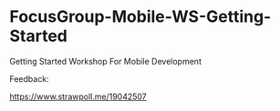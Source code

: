 # FocusGroup-Mobile-WS-Getting-Started
Getting Started Workshop For Mobile Development


Feedback:

https://www.strawpoll.me/19042507
